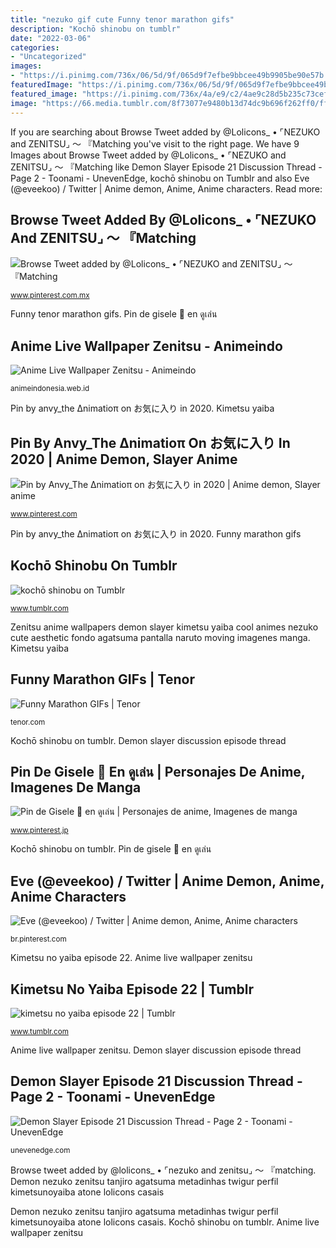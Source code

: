 ```yaml
---
title: "nezuko gif cute Funny tenor marathon gifs"
description: "Kochō shinobu on tumblr"
date: "2022-03-06"
categories:
- "Uncategorized"
images:
- "https://i.pinimg.com/736x/06/5d/9f/065d9f7efbe9bbcee49b9905be90e57b.jpg"
featuredImage: "https://i.pinimg.com/736x/06/5d/9f/065d9f7efbe9bbcee49b9905be90e57b.jpg"
featured_image: "https://i.pinimg.com/736x/4a/e9/c2/4ae9c28d5b235c73cef97affa542b6da.jpg"
image: "https://66.media.tumblr.com/8f73077e9480b13d74dc9b696f262ff0/ff1596bddaeeacc2-29/s640x960/3b23dd3cc2c71ad4bac27307da9657e1bce1669d.gif"
---
```


If you are searching about Browse Tweet added by @Lolicons_ • ⌜NEZUKO and ZENITSU⌟ ～ 『Matching you've visit to the right page. We have 9 Images about Browse Tweet added by @Lolicons_ • ⌜NEZUKO and ZENITSU⌟ ～ 『Matching like Demon Slayer Episode 21 Discussion Thread - Page 2 - Toonami - UnevenEdge, kochō shinobu on Tumblr and also Eve (@eveekoo) / Twitter | Anime demon, Anime, Anime characters. Read more:

## Browse Tweet Added By @Lolicons_ • ⌜NEZUKO And ZENITSU⌟ ～ 『Matching

![Browse Tweet added by @Lolicons_ • ⌜NEZUKO and ZENITSU⌟ ～ 『Matching](https://i.pinimg.com/736x/06/5d/9f/065d9f7efbe9bbcee49b9905be90e57b.jpg "Eve (@eveekoo) / twitter")

<small>www.pinterest.com.mx</small>

Funny tenor marathon gifs. Pin de gisele 🦋 en ดูเล่น

## Anime Live Wallpaper Zenitsu - Animeindo

![Anime Live Wallpaper Zenitsu - Animeindo](https://i.pinimg.com/originals/79/e2/7d/79e27dad030c121e8cb41caa1c1fbb5d.png "Browse tweet added by @lolicons_ • ⌜nezuko and zenitsu⌟ ～ 『matching")

<small>animeindonesia.web.id</small>

Pin by anvy_the ∆nimatioπ on お気に入り in 2020. Kimetsu yaiba

## Pin By Anvy_The ∆nimatioπ On お気に入り In 2020 | Anime Demon, Slayer Anime

![Pin by Anvy_The ∆nimatioπ on お気に入り in 2020 | Anime demon, Slayer anime](https://i.pinimg.com/736x/99/f3/df/99f3df7b5fe807562a48c4fa1f9a79ff.jpg "Eve (@eveekoo) / twitter")

<small>www.pinterest.com</small>

Pin by anvy_the ∆nimatioπ on お気に入り in 2020. Funny marathon gifs

## Kochō Shinobu On Tumblr

![kochō shinobu on Tumblr](https://66.media.tumblr.com/8f73077e9480b13d74dc9b696f262ff0/ff1596bddaeeacc2-29/s640x960/3b23dd3cc2c71ad4bac27307da9657e1bce1669d.gif "Demon slayer episode 21 discussion thread")

<small>www.tumblr.com</small>

Zenitsu anime wallpapers demon slayer kimetsu yaiba cool animes nezuko cute aesthetic fondo agatsuma pantalla naruto moving imagenes manga. Kimetsu yaiba

## Funny Marathon GIFs | Tenor

![Funny Marathon GIFs | Tenor](https://media1.tenor.com/images/2e8c9d2098cfbc56df7845f74bd0ff5e/tenor.gif?itemid=11898033 "Anime live wallpaper zenitsu")

<small>tenor.com</small>

Kochō shinobu on tumblr. Demon slayer discussion episode thread

## Pin De Gisele 🦋 En ดูเล่น | Personajes De Anime, Imagenes De Manga

![Pin de Gisele 🦋 en ดูเล่น | Personajes de anime, Imagenes de manga](https://i.pinimg.com/736x/4a/e9/c2/4ae9c28d5b235c73cef97affa542b6da.jpg "Zenitsu anime wallpapers demon slayer kimetsu yaiba cool animes nezuko cute aesthetic fondo agatsuma pantalla naruto moving imagenes manga")

<small>www.pinterest.jp</small>

Kochō shinobu on tumblr. Pin de gisele 🦋 en ดูเล่น

## Eve (@eveekoo) / Twitter | Anime Demon, Anime, Anime Characters

![Eve (@eveekoo) / Twitter | Anime demon, Anime, Anime characters](https://i.pinimg.com/736x/bb/30/83/bb308332e27c87bf6b64c0aeeb3bf53a.jpg "Funny tenor marathon gifs")

<small>br.pinterest.com</small>

Kimetsu no yaiba episode 22. Anime live wallpaper zenitsu

## Kimetsu No Yaiba Episode 22 | Tumblr

![kimetsu no yaiba episode 22 | Tumblr](https://64.media.tumblr.com/1a944511e332c25ab8b7fedce218f834/c5bc9f9cf3a47aa1-69/s250x400/ca84ae3e1a2d2511a857b048f957bc93c1087b11.gifv "Kimetsu yaiba")

<small>www.tumblr.com</small>

Anime live wallpaper zenitsu. Demon slayer discussion episode thread

## Demon Slayer Episode 21 Discussion Thread - Page 2 - Toonami - UnevenEdge

![Demon Slayer Episode 21 Discussion Thread - Page 2 - Toonami - UnevenEdge](https://i.kym-cdn.com/photos/images/original/001/553/298/415.gif "Demon slayer episode 21 discussion thread")

<small>unevenedge.com</small>

Browse tweet added by @lolicons_ • ⌜nezuko and zenitsu⌟ ～ 『matching. Demon nezuko zenitsu tanjiro agatsuma metadinhas twigur perfil kimetsunoyaiba atone lolicons casais

Demon nezuko zenitsu tanjiro agatsuma metadinhas twigur perfil kimetsunoyaiba atone lolicons casais. Kochō shinobu on tumblr. Anime live wallpaper zenitsu
